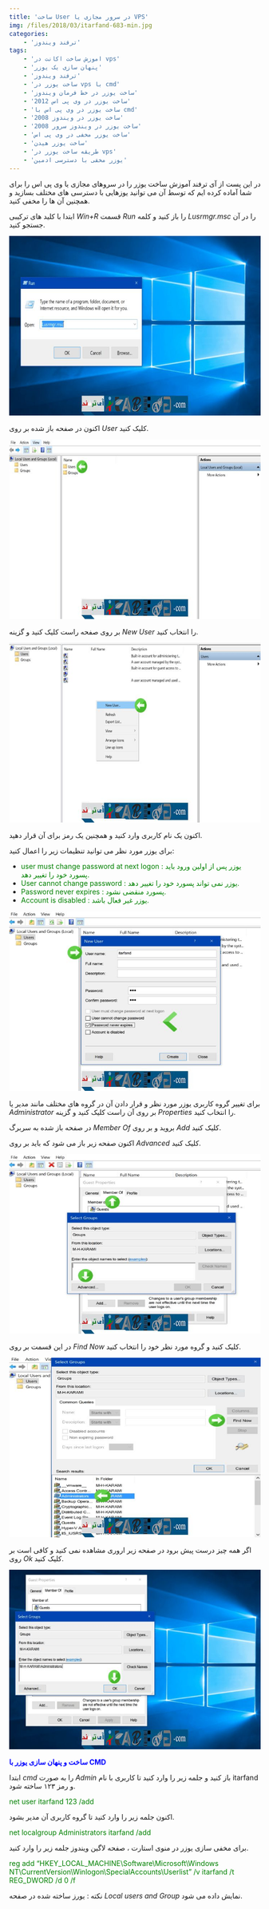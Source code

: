 ```yaml
---
title: 'ساخت User در سرور مجازی یا VPS'
img: /files/2018/03/itarfand-683-min.jpg
categories:
    - 'ترفند ویندوز'
tags:
    - 'اموزش ساخت اکانت در vps'
    - 'پنهان سازی یک یوزر'
    - 'ترفند ویندوز'
    - 'ساخت یوزر در vps با cmd'
    - 'ساخت یوزر در خط فرمان ویندوز'
    - 'ساخت یوزر در وی پی اس 2012'
    - 'ساخت یوزر در وی پی اس با cmd'
    - 'ساخت یوزر در ویندوز 2008'
    - 'ساخت یوزر در ویندوز سرور 2008'
    - 'ساخت یوزر مخفی در وی پی اس'
    - 'ساخت یوزر هیدن'
    - 'طریقه ساخت یوزر در vps'
    - 'یوزر مخفی با دسترسی ادمین'
---
```


در این پست از آی ترفند آموزش ساخت یوزر را در سروهای مجازی یا وی پی اس را برای شما آماده کرده ایم که توسط آن می توانید یوزهایی با دسترسی های مختلف بسازید و همچنین آن ها را مخفی کنید.

ابتدا با کلید های ترکیبی *Win+R* قسمت *Run* را باز کنید و کلمه *Lusrmgr.msc* را در آن جستجو کنید.

![mhkarami97](/files/2018/03/itarfand-676-min.jpg)  

اکنون در صفحه باز شده بر روی *User* کلیک کنید.

![mhkarami97](/files/2018/03/itarfand-677-min.jpg)  

بر روی صفحه راست کلیک کنید و گزینه *New User* را انتخاب کنید.

![mhkarami97](/files/2018/03/itarfand-678-min.jpg)  

اکنون یک نام کاربری وارد کنید و همچنین یک رمز برای آن قرار دهید.

برای یوزر مورد نظر می توانید تنظیمات زیر را اعمال کنید:

- <span style="color: #008000;">user must change password at next logon : یوزر پس از اولین ورود باید پسورد خود را تغییر دهد.</span>
- <span style="color: #008000;">User cannot change password : یوزر نمی تواند پسورد خود را تغییر دهد.</span>
- <span style="color: #008000;">Password never expires : پسورد منقضی نشود.</span>
- <span style="color: #008000;">Account is disabled : یوزر غیر فعال باشد.</span>

![mhkarami97](/files/2018/03/itarfand-679-min.jpg)  

برای تغییر گروه کاربری یوزر مورد نظر و قرار دادن آن در گروه های مختلف مانند مدیر یا *Administrator* بر روی آن راست کلیک کنید و گزینه *Properties* را انتخاب کنید.

در صفحه باز شده به سربرگ *Member Of* بروید و بر روی *Add* کلیک کنید.

اکنون صفحه زیر باز می شود که باید بر روی *Advanced* کلیک کنید.

![mhkarami97](/files/2018/03/itarfand-680-min.jpg)  

در این قسمت بر روی *Find Now* کلیک کنید و گروه مورد نظر خود را انتخاب کنید.

![mhkarami97](/files/2018/03/itarfand-681-min.jpg)  

اگر همه چیز درست پیش برود در صفحه زیر اروری مشاهده نمی کنید و کافی است بر روی *Ok* کلیک کنید.

![mhkarami97](/files/2018/03/itarfand-682-min.jpg)  

<span style="color: #0000ff;">**ساخت و پنهان سازی یوزر با CMD**</span>

ابتدا *cmd* را به صورت *Admin* باز کنید و جلمه زیر را وارد کنید تا کاربری با نام itarfand و رمز ۱۲۳ ساخته شود.

<span style="color: #008000;">net user itarfand 123 /add</span>

اکنون جلمه زیر را وارد کنید تا گروه کاربری آن مدیر بشود.

<span style="color: #008000;">net localgroup Administrators itarfand /add</span>

برای مخفی سازی یوزر در منوی استارت ، صفحه لاگین ویندوز جلمه زیر را وارد کنید.

<span style="color: #008000;">reg add “HKEY\_LOCAL\_MACHINE\\Software\\Microsoft\\Windows NT\\CurrentVersion\\Winlogon\\SpecialAccounts\\Userlist” /v itarfand /t REG\_DWORD /d 0 /f</span>

نکته : یورز ساخته شده در صفحه *Local users and Group* نمایش داده می شود.